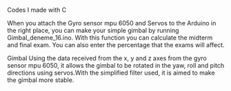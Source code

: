 Codes I made with C

When you attach the Gyro sensor mpu 6050 and Servos to the Arduino in the right place, you can make your simple gimbal by running Gimbal_deneme_16.ino.
With this function you can calculate the midterm and final exam. You can also enter the percentage that the exams will affect.

Gimbal 
Using the data received from the x, y and z axes from the gyro sensor mpu 6050, it allows the gimbal to be rotated in the yaw, roll and pitch directions 
using servos.With the simplified filter used, it is aimed to make the gimbal more stable.
